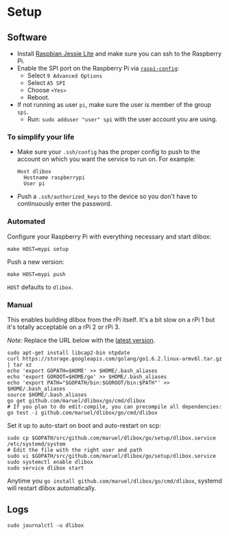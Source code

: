 # Setup

## Software

- Install [Raspbian Jessie
  Lite](https://www.raspberrypi.org/downloads/raspbian/) and make sure you can
  ssh to the Raspberry Pi.
- Enable the SPI port on the Raspberry Pi via
  [`raspi-config`](https://www.raspberrypi.org/documentation/configuration/raspi-config.md):
  - Select `9 Advanced Options`
  - Select `A5 SPI`
  - Choose `<Yes>`
  - Reboot.
- If not running as user `pi`, make sure the user is member of the group
  `spi`.
  - Run: `sudo adduser "user" spi` with the user account you are using.


### To simplify your life

- Make sure your `.ssh/config` has the proper config to push to the account on
  which you want the service to run on. For example:

      Host dlibox
        Hostname raspberrypi
        User pi

- Push a `.ssh/authorized_keys` to the device so you don't have to continuously
  enter the password.


### Automated

Configure your Raspberry Pi with everything necessary and start dlibox:

    make HOST=mypi setup

Push a new version:

    make HOST=mypi push

`HOST` defaults to `dlibox`.


### Manual

This enables building dlibox from the rPi itself. It's a bit slow on a rPi 1
but it's totally acceptable on a rPi 2 or rPi 3.

_Note:_ Replace the URL below with the [latest version](https://golang.org/dl/).

    sudo apt-get install libcap2-bin ntpdate
    curl https://storage.googleapis.com/golang/go1.6.2.linux-armv6l.tar.gz | tar xz
    echo 'export GOPATH=$HOME' >> $HOME/.bash_aliases
    echo 'export GOROOT=$HOME/go' >> $HOME/.bash_aliases
    echo 'export PATH="$GOPATH/bin:$GOROOT/bin:$PATH"' >> $HOME/.bash_aliases
    source $HOME/.bash_aliases
    go get github.com/maruel/dlibox/go/cmd/dlibox
    # If you plan to do edit-compile, you can precompile all dependencies:
    go test -i github.com/maruel/dlibox/go/cmd/dlibox

Set it up to auto-start on boot and auto-restart on scp:

    sudo cp $GOPATH/src/github.com/maruel/dlibox/go/setup/dlibox.service /etc/systemd/system
    # Edit the file with the right user and path
    sudo vi $GOPATH/src/github.com/maruel/dlibox/go/setup/dlibox.service
    sudo systemctl enable dlibox
    sudo service dlibox start

Anytime you `go install github.com/maruel/dlibox/go/cmd/dlibox`, systemd will
restart dlibox automatically.


## Logs

    sudo journalctl -u dlibox

